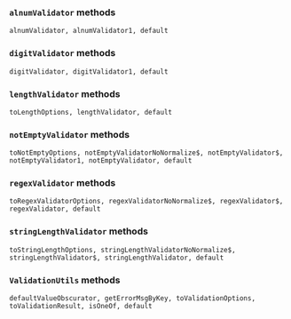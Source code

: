 ### `alnumValidator` methods
 ```
alnumValidator, alnumValidator1, default
```
### `digitValidator` methods
 ```
digitValidator, digitValidator1, default
```
### `lengthValidator` methods
 ```
toLengthOptions, lengthValidator, default
```
### `notEmptyValidator` methods
 ```
toNotEmptyOptions, notEmptyValidatorNoNormalize$, notEmptyValidator$,
notEmptyValidator1, notEmptyValidator, default
```
### `regexValidator` methods
 ```
toRegexValidatorOptions, regexValidatorNoNormalize$, regexValidator$,
regexValidator, default
```
### `stringLengthValidator` methods
 ```
toStringLengthOptions, stringLengthValidatorNoNormalize$,
stringLengthValidator$, stringLengthValidator, default
```
### `ValidationUtils` methods
 ```
defaultValueObscurator, getErrorMsgByKey, toValidationOptions,
toValidationResult, isOneOf, default
```
